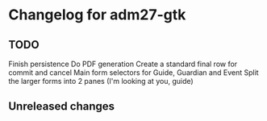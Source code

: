 # Changelog for adm27-gtk

## TODO
Finish persistence
Do PDF generation
Create a standard final row for commit and cancel
Main form selectors for Guide, Guardian and Event
Split the larger forms into 2 panes (I'm looking at you, guide)

## Unreleased changes
